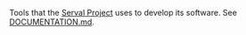 Tools that the [Serval Project][] uses to develop its software.  See
[DOCUMENTATION.md](/servalproject/serval-tools/blob/master/DOCUMENTATION.md).


[Serval Project]: http://www.servalproject.org
